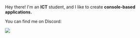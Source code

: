Hey there! I'm an **ICT** student, and I like to create **console-based applications.**

You can find me on Discord:  
  
![](https://dcbadge.limes.pink/api/shield/251771093478670338)
